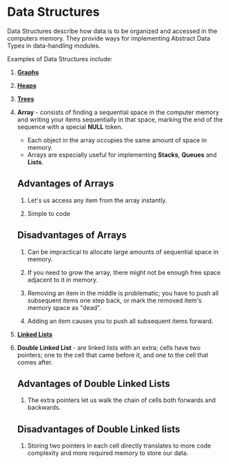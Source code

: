 # Data Structures

Data Structures describe how data is to be organized and accessed in the computers memory. They provide ways for implementing Abstract Data Types in data-handling modules.

Examples of Data Structures include:

1. [**Graphs**](./graphs/README.md)
2. [**Heaps**](./heaps/README.md)
3. [**Trees**](./trees/README.md)
4. **Array** - consists of finding a sequential space in the computer memory and writing your items sequentially in that space, marking the end of the sequence with a special **NULL** token.

   * Each object in the array occupies the same amount of space in memory.
   * Arrays are especially useful for implementing **Stacks**, **Queues** and **Lists**.

    ## Advantages of Arrays

   1. Let's us access any item from the array instantly.

   2. Simple to code

   ## Disadvantages of Arrays

   1. Can be impractical to allocate large amounts of sequential space in memory.

   2. If you need to grow the array, there might not be enough free space adjacent to it in memory.

   3. Removing an item in the middle is problematic; you have to push all subsequent items one step back, or mark the removed item's memory space as "dead".

   4. Adding an item causes you to push all subsequent items forward.

5. [**Linked Lists**](./linked_lists/README.md)

6. **Double Linked List** - are linked lists with an extra; cells have two pointers; one to the cell that came before it, and one to the cell that comes after.

    ## Advantages of Double Linked Lists

    1. The extra pointers let us walk the chain of cells both forwards and backwards.

    ## Disadvantages of Double Linked lists

    1. Storing two pointers in each cell directly translates to more code complexity and more required memory to store our data.
    